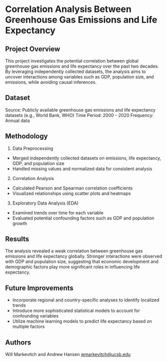 # Correlation Analysis Between Greenhouse Gas Emissions and Life Expectancy

## Project Overview
This project investigates the potential correlation between global greenhouse gas emissions and life expectancy over the past two decades. By leveraging independently collected datasets, the analysis aims to uncover interactions among variables such as GDP, population size, and emissions, while avoiding causal inferences.

## Dataset
Source: Publicly available greenhouse gas emissions and life expectancy datasets (e.g., World Bank, WHO)
Time Period: 2000 – 2020
Frequency: Annual data

## Methodology
1. Data Preprocessing
- Merged independently collected datasets on emissions, life expectancy, GDP, and population size
- Handled missing values and normalized data for consistent analysis
2. Correlation Analysis
- Calculated Pearson and Spearman correlation coefficients
- Visualized relationships using scatter plots and heatmaps
3. Exploratory Data Analysis (EDA)
- Examined trends over time for each variable
- Evaluated potential confounding factors such as GDP and population growth

## Results
The analysis revealed a weak correlation between greenhouse gas emissions and life expectancy globally. Stronger interactions were observed with GDP and population size, suggesting that economic development and demographic factors play more significant roles in influencing life expectancy.

## Future Improvements
- Incorporate regional and country-specific analyses to identify localized trends
- Introduce more sophisticated statistical models to account for confounding variables
- Utilize machine learning models to predict life expectancy based on multiple factors

## Authors
Will Markevitch and Andrew Hansen
wmarkevitch@ucsb.edu
